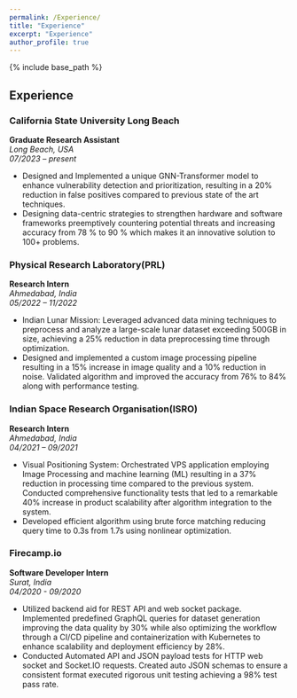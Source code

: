 ```yaml
---
permalink: /Experience/
title: "Experience"
excerpt: "Experience"
author_profile: true
---
```

{% include base_path %}

## Experience

### California State University Long Beach
**Graduate Research Assistant**  
*Long Beach, USA*  
*07/2023 – present*
- Designed and Implemented a unique GNN-Transformer model to enhance vulnerability detection and prioritization, resulting in a 20% reduction in false positives compared to previous state of the art techniques.
- Designing data-centric strategies to strengthen hardware and software frameworks preemptively countering potential threats and increasing accuracy from 78 % to 90 % which makes it an innovative solution to 100+ problems.

### Physical Research Laboratory(PRL)
**Research Intern**  
*Ahmedabad, India*  
*05/2022 – 11/2022*
- Indian Lunar Mission: Leveraged advanced data mining techniques to preprocess and analyze a large-scale lunar dataset exceeding 500GB in size, achieving a 25% reduction in data preprocessing time through optimization.
- Designed and implemented a custom image processing pipeline resulting in a 15% increase in image quality and a 10% reduction in noise. Validated algorithm and improved the accuracy from 76% to 84% along with performance testing.

### Indian Space Research Organisation(ISRO)
**Research Intern**  
*Ahmedabad, India*  
*04/2021 – 09/2021*
- Visual Positioning System: Orchestrated VPS application employing Image Processing and machine learning (ML) resulting in a 37% reduction in processing time compared to the previous system. Conducted comprehensive functionality tests that led to a remarkable 40% increase in product scalability after algorithm integration to the system.
- Developed efficient algorithm using brute force matching reducing query time to 0.3s from 1.7s using nonlinear optimization.

### Firecamp.io
**Software Developer Intern**  
*Surat, India*  
*04/2020 - 09/2020*
- Utilized backend aid for REST API and web socket package. Implemented predefined GraphQL queries for dataset generation improving the data quality by 30% while also optimizing the workflow through a CI/CD pipeline and containerization with Kubernetes to enhance scalability and deployment efficiency by 28%.
- Conducted Automated API and JSON payload tests for HTTP web socket and Socket.IO requests. Created auto JSON schemas to ensure a consistent format executed rigorous unit testing achieving a 98% test pass rate.


